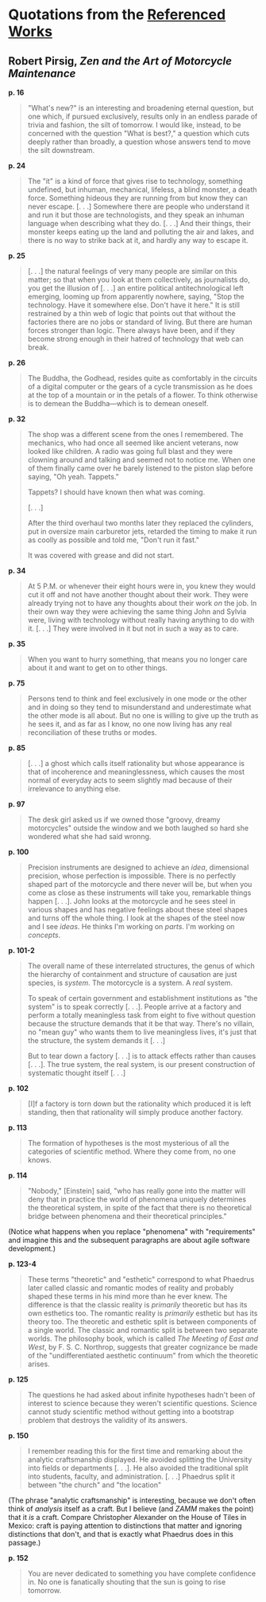 # Quotations from the [Referenced Works](./references.md)

## Robert Pirsig, _Zen and the Art of Motorcycle Maintenance_

**p. 16**

> "What's new?" is an interesting and broadening eternal question, but one which, if pursued exclusively,
results only in an endless parade of trivia and fashion, the silt of tomorrow. I would like, instead, to
be concerned with the question "What is best?," a question which cuts deeply rather than broadly, a
question whose answers tend to move the silt downstream.

**p. 24**

> The "it" is a kind of force that gives rise to technology, something undefined, but inhuman, mechanical,
lifeless, a blind monster, a death force. Something hideous they are running from but know they can never
escape. [. . .] Somewhere there are people who understand it and run it but those are technologists,
and they speak an inhuman language when describing what they do. [. . .] And their things, their monster
keeps eating up the land and polluting the air and lakes, and there is no way to strike back at it, and
hardly any way to escape it.

**p. 25**

> [. . .] the natural feelings of very many people are similar on this matter; so that when you look at
them collectively, as journalists do, you get the illusion of [. . .] an entire political antitechnological
left emerging, looming up from apparently nowhere, saying, "Stop the technology. Have it somewhere else.
Don't have it here." It is still restrained by a thin web of logic that points out that without the
factories there are no jobs or standard of living. But there are human forces stronger than logic. There
always have been, and if they become strong enough in their hatred of technology that web can break.

**p. 26**

> The Buddha, the Godhead, resides quite as comfortably in the circuits of a digital computer or the gears
of a cycle transmission as he does at the top of a mountain or in the petals of a flower. To think
otherwise is to demean the Buddha—which is to demean oneself.

**p. 32**

> The shop was a different scene from the ones I remembered. The mechanics, who had once all seemed like
ancient veterans, now looked like children. A radio was going full blast and they were clowning around
and talking and seemed not to notice me. When one of them finally came over he barely listened to the
piston slap before saying, "Oh yeah. Tappets."
>
> Tappets? I should have known then what was coming.
>
> [. . .]
>
> After the third overhaul two months later they replaced the cylinders, put in oversize main carburetor
jets, retarded the timing to make it run as coolly as possible and told me, "Don't run it fast."
>
> It was covered with grease and did not start.

**p. 34**

> At 5 P.M. or whenever their eight hours were in, you knew they would cut it off and not have another thought
about their work. They were already trying not to have any thoughts about their work *on* the job. In their
own way they were achieving the same thing John and Sylvia were, living with technology without really having
anything to do with it. [. . .] They were involved in it but not in such a way as to care.

**p. 35**

> When you want to hurry something, that means you no longer care about it and want to get on to other things.

**p. 75**

> Persons tend to think and feel exclusively in one mode or the other and in doing so they tend to misunderstand
and underestimate what the other mode is all about. But no one is willing to give up the truth as he sees it,
and as far as I know, no one now living has any real reconciliation of these truths or modes.

**p. 85**

> [. . .] a ghost which calls itself rationality but whose appearance is that of incoherence and
meaninglessness, which causes the most normal of everyday acts to seem slightly mad because of their
irrelevance to anything else.

**p. 97**

> The desk girl asked us if we owned those "groovy, dreamy motorcycles" outside the window and we both
laughed so hard she wondered what she had said wronng.

**p. 100**

> Precision instruments are designed to achieve an *idea*, dimensional precision, whose perfection is
impossible. There is no perfectly shaped part of the motorcycle and there never will be, but when you
come as close as these instruments will take you, remarkable things happen [. . .]. John looks at the
motorcycle and he sees steel in various shapes and has negative feelings about these steel shapes and
turns off the whole thing. I look at the shapes of the steel now and I see *ideas*. He thinks I'm
working on *parts*. I'm working on *concepts*.

**p. 101-2**

> The overall name of these interrelated structures, the genus of which the hierarchy of containment
and structure of causation are just species, is *system*. The motorcycle is a system. A *real*
system.
>
> To speak of certain government and establishment institutions as "the system" is to speak
correctly [. . .]. People arrive at a factory and perform a totally meaningless task from eight to
five without question because the structure demands that it be that way. There's no villain, no
"mean guy" who wants them to live meaningless lives, it's just that the structure, the system demands
it [. . .]
>
> But to tear down a factory [. . .] is to attack effects rather than causes [. . .]. The true system,
the real system, is our present construction of systematic thought itself [. . .]

**p. 102**

> [I]f a factory is torn down but the rationality which produced it is left standing, then that
rationality will simply produce another factory.

**p. 113**

> The formation of hypotheses is the most mysterious of all the categories of scientific method. Where
they come from, no one knows.

**p. 114**

> "Nobody," [Einstein] said, "who has really gone into the matter will deny that in practice the world
of phenomena uniquely determines the theoretical system, in spite of the fact that there is no
theoretical bridge between phenomena and their theoretical principles."

(Notice what happens when you replace "phenomena" with "requirements" and imagine this and the subsequent
paragraphs are about agile software development.)

**p. 123-4**

> These terms "theoretic" and "esthetic" correspond to what Phaedrus later called classic and romantic
modes of reality and probably shaped these terms in his mind more than he ever knew. The difference is
that the classic reality is *primarily* theoretic but has its own esthetics too. The romantic reality is
*primarily* esthetic but has its theory too. The theoretic and esthetic split is between components
of a single world. The classic and romantic split is between two separate worlds. The philosophy book,
which is called _The Meeting of East and West_, by F. S. C. Northrop, suggests that greater cognizance
be made of the "undifferentiated aesthetic continuum" from which the theoretic arises.

**p. 125**

> The questions he had asked about infinite hypotheses hadn't been of interest to science because they
weren't scientific questions. Science cannot study scientific method without getting into a bootstrap
problem that destroys the validity of its answers.

**p. 150**

> I remember reading this for the first time and remarking about the analytic craftsmanship displayed.
> He avoided splitting the University into fields or departments [. . .]. He also avoided the
traditional split into students, faculty, and administration. [. . .] Phaedrus split it between
"the church" and "the location"

(The phrase "analytic craftsmanship" is interesting, because we don't often think of *analysis* itself
as a craft. But I believe (and _ZAMM_ makes the point) that it *is* a craft. Compare Christopher
Alexander on the House of Tiles in Mexico: craft is paying attention to distinctions that matter and
ignoring distinctions that don't, and that is exactly what Phaedrus does in this passage.)

**p. 152**

> You are never dedicated to something you have complete confidence in. No one is fanatically shouting
that the sun is going to rise tomorrow.

